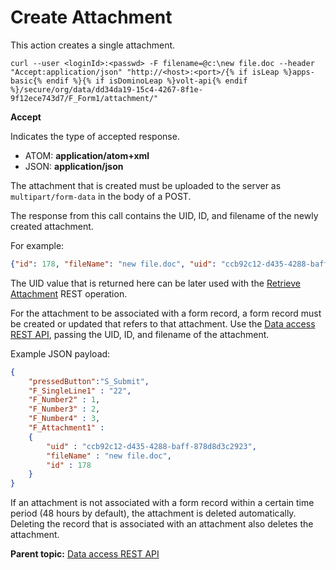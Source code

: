 # Create Attachment 

This action creates a single attachment.

```
curl --user <loginId>:<passwd> -F filename=@c:\new file.doc --header "Accept:application/json" "http://<host>:<port>/{% if isLeap %}apps-basic{% endif %}{% if isDominoLeap %}volt-api{% endif %}/secure/org/data/dd34da19-15c4-4267-8f1e-9f12ece743d7/F_Form1/attachment/"
```

**Accept**

Indicates the type of accepted response.

   -   ATOM: **application/atom+xml**
   -   JSON: **application/json**

The attachment that is created must be uploaded to the server as `multipart/form-data` in the body of a POST.

The response from this call contains the UID, ID, and filename of the newly created attachment.

For example:
```json
{"id": 178, "fileName": "new file.doc", "uid": "ccb92c12-d435-4288-baff-878d8d3c2923" }
```

The UID value that is returned here can be later used with the [Retrieve Attachment](ref_data_rest_api_retrieve_attachment.md) REST operation.

For the attachment to be associated with a form record, a form record must be created or updated that refers to that attachment. Use the [Data access REST API](ref_data_access_rest_api.md), passing the UID, ID, and filename of the attachment.

Example JSON payload:

```json
{
	"pressedButton":"S_Submit",
	"F_SingleLine1" : "22",
	"F_Number2" : 1,
	"F_Number3" : 2,
	"F_Number4" : 3,
	"F_Attachment1" :
	{
		"uid" : "ccb92c12-d435-4288-baff-878d8d3c2923",
		"fileName" : "new file.doc",
		"id" : 178
	}
}
```

If an attachment is not associated with a form record within a certain time period \(48 hours by default\), the attachment is deleted automatically. Deleting the record that is associated with an attachment also deletes the attachment.

**Parent topic:** [Data access REST API](ref_data_access_rest_api.md)

